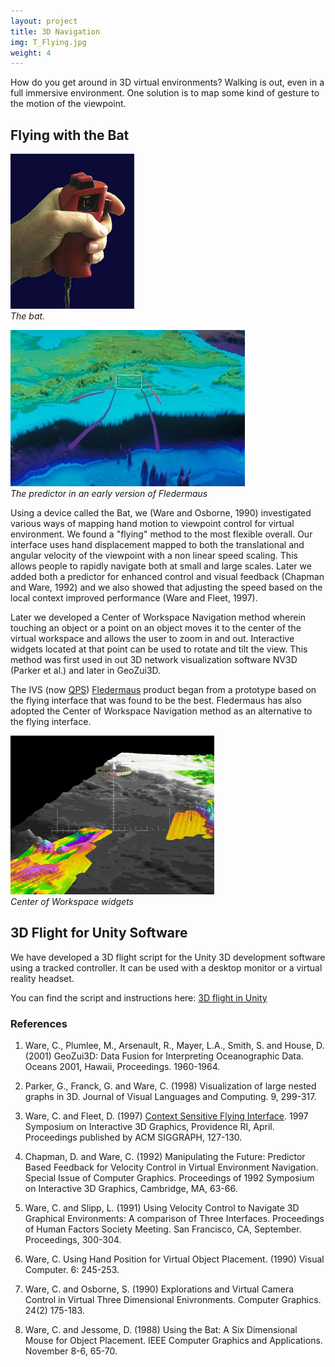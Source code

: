 ```yaml
---
layout: project
title: 3D Navigation
img: T_Flying.jpg
weight: 4
---
```


How do you get around in 3D virtual environments? Walking is out, even in a full immersive environment. One solution is to map some kind of gesture to the motion of the viewpoint.

## Flying with the Bat

![The Bat](hand_bat.jpg)  
_The bat._

![Predictor Window](predictor.jpg)  
_The predictor in an early version of Fledermaus_

Using a device called the Bat, we (Ware and Osborne, 1990) investigated various ways of mapping hand motion to viewpoint control for virtual environment. We found a "flying" method to the most flexible overall. Our interface uses hand displacement mapped to both the translational and angular velocity of the viewpoint with a non linear speed scaling. This allows people to rapidly navigate both at small and large scales. Later we added both a predictor for enhanced control and visual feedback (Chapman and Ware, 1992) and we also showed that adjusting the speed based on the local context improved performance (Ware and Fleet, 1997).

Later we developed a Center of Workspace Navigation method wherein touching an object or a point on an object moves it to the center of the virtual workspace and allows the user to zoom in and out. Interactive widgets located at that point can be used to rotate and tilt the view. This method was first used in out 3D network visualization software NV3D (Parker et al.) and later in GeoZui3D. 

The IVS (now [QPS](https://www.qps.nl)) [Fledermaus](https://www.qps.nl/fledermaus/) product began from a prototype based on the flying interface that was found to be the best. Fledermaus has also adopted the Center of Workspace Navigation method as an alternative to the flying interface.

![GeoZUI3D Interface](GeoZui3Dinterface.jpg)  
_Center of Workspace widgets_

## 3D Flight for Unity Software

We have developed a 3D flight script for the Unity 3D development software using a tracked controller. It can be used with a desktop monitor or a virtual reality headset.

You can find the script and instructions here: [3D flight in Unity](/tools/3d_flight)

### References

1. Ware, C., Plumlee, M., Arsenault, R., Mayer, L.A., Smith, S. and House, D. (2001) GeoZui3D: Data Fusion for Interpreting Oceanographic Data. Oceans 2001, Hawaii, Proceedings. 1960-1964.

2. Parker, G., Franck, G. and Ware, C. (1998) Visualization of large nested graphs in 3D. Journal of Visual Languages and Computing. 9, 299-317.

3. Ware, C. and Fleet, D. (1997) [Context Sensitive Flying Interface](/pdfs/Context.pdf). 1997 Symposium on Interactive 3D Graphics, Providence RI, April. Proceedings published by ACM SIGGRAPH, 127-130.

4. Chapman, D. and Ware, C. (1992) Manipulating the Future: Predictor Based Feedback for Velocity Control in Virtual Environment Navigation. Special Issue of Computer Graphics. Proceedings of 1992 Symposium on Interactive 3D Graphics, Cambridge, MA, 63-66.

5. Ware, C. and Slipp, L. (1991) Using Velocity Control to Navigate 3D Graphical Environments: A comparison of Three Interfaces. Proceedings of Human Factors Society Meeting. San Francisco, CA, September. Proceedings, 300-304.

6. Ware, C. Using Hand Position for Virtual Object Placement. (1990) Visual Computer. 6: 245-253.

7. Ware, C. and Osborne, S. (1990) Explorations and Virtual Camera Control in Virtual Three Dimensional Enivronments. Computer Graphics. 24(2) 175-183.

8. Ware, C. and Jessome, D. (1988) Using the Bat: A Six Dimensional Mouse for Object Placement. IEEE Computer Graphics and Applications. November 8-6, 65-70.